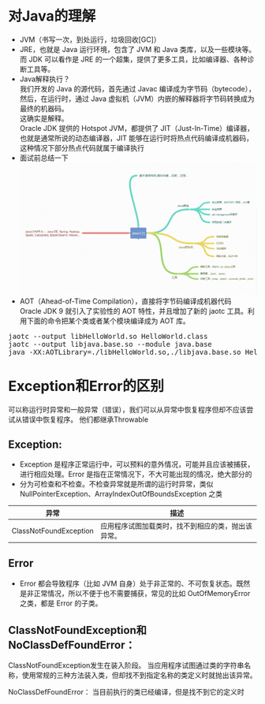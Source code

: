 # 对Java的理解
- JVM（书写一次，到处运行，垃圾回收[GC]）
- JRE，也就是 Java 运行环境，包含了 JVM 和 Java 类库，以及一些模块等。而 JDK 可以看作是 JRE 的一个超集，提供了更多工具，比如编译器、各种诊断工具等。
- Java解释执行？<br>
  我们开发的 Java 的源代码，首先通过 Javac 编译成为字节码（bytecode），然后，在运行时，通过 Java 虚拟机（JVM）内嵌的解释器将字节码转换成为最终的机器码。<br>
  这确实是解释。<br>
  Oracle JDK 提供的 Hotspot JVM，都提供了 JIT（Just-In-Time）编译器，也就是通常所说的动态编译器，JIT 能够在运行时将热点代码编译成机器码，这种情况下部分热点代码就属于编译执行
- 面试前总结一下
![知识](./img/1-1.1.png)
- AOT（Ahead-of-Time Compilation），直接将字节码编译成机器代码<br>
Oracle JDK 9 就引入了实验性的 AOT 特性，并且增加了新的 jaotc 工具。利用下面的命令把某个类或者某个模块编译成为 AOT 库。<br>

<pre>
jaotc --output libHelloWorld.so HelloWorld.class 
jaotc --output libjava.base.so --module java.base
java -XX:AOTLibrary=./libHelloWorld.so,./libjava.base.so HelloWorld
</pre>

# Exception和Error的区别
可以称运行时异常和一般异常（错误），我们可以从异常中恢复程序但却不应该尝试从错误中恢复程序。
他们都继承Throwable
## Exception:
- Exception 是程序正常运行中，可以预料的意外情况，可能并且应该被捕获，进行相应处理。Error 是指在正常情况下，不大可能出现的情况，绝大部分的 
- 分为可检查和不检查。不检查异常就是所谓的运行时异常，类似 NullPointerException、ArrayIndexOutOfBoundsException 之类

异常 | 描述
-- | --
ClassNotFoundException	| 应用程序试图加载类时，找不到相应的类，抛出该异常。

## Error
- Error 都会导致程序（比如 JVM 自身）处于非正常的、不可恢复状态。既然是非正常情况，所以不便于也不需要捕获，常见的比如 OutOfMemoryError 之类，都是 Error 的子类。
## ClassNotFoundException和NoClassDefFoundError：
ClassNotFoundException发生在装入阶段。 
当应用程序试图通过类的字符串名称，使用常规的三种方法装入类，但却找不到指定名称的类定义时就抛出该异常。

NoClassDefFoundError： 当目前执行的类已经编译，但是找不到它的定义时